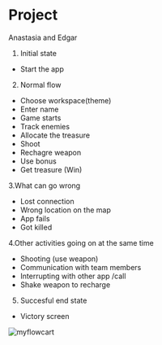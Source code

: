 Project
=======

Anastasia and Edgar

1. Initial state
 - Start the app
2. Normal flow
 - Choose workspace(theme)
 - Enter name
 - Game starts
 - Track enemies 
 - Allocate the treasure
 - Shoot
 - Rechagre weapon
 - Use bonus
 - Get treasure (Win)
 
 
3.What can go wrong
 - Lost connection
 - Wrong location on the map
 - App fails
 - Got killed
 
4.Other activities going on at the same time

 - Shooting (use weapon)
 - Communication with team members 
 - Interrupting with other app /call
 - Shake weapon to recharge

5. Succesful end state
 - Victory screen
 
 ![myflowcart]()
